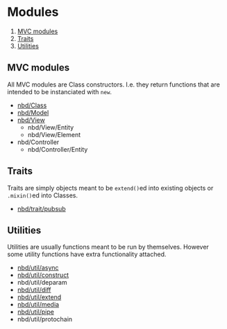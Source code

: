 # Modules

1. [MVC modules](#mvc-modules)
2. [Traits](#traits)
3. [Utilities](#utilities)

## MVC modules

All MVC modules are Class constructors. I.e. they return functions that are intended to be instanciated with `new`.

* [nbd/Class](mvc/Class.md)
* [nbd/Model](mvc/Model.md)
* [nbd/View](mvc/View.md)
  * nbd/View/Entity
  * nbd/View/Element
* nbd/Controller
  * nbd/Controller/Entity

## Traits

Traits are simply objects meant to be `extend()`ed into existing objects or `.mixin()`ed into Classes.

* [nbd/trait/pubsub](trait/pubsub.md)

## Utilities

Utilities are usually functions meant to be run by themselves. However some utility functions have extra functionality attached.

* [nbd/util/async](util/async.md)
* [nbd/util/construct](util/construct.md)
* nbd/util/deparam
* [nbd/util/diff](util/diff.md)
* [nbd/util/extend](util/extend.md)
* [nbd/util/media](util/media.md)
* [nbd/util/pipe](util/pipe.md)
* nbd/util/protochain
